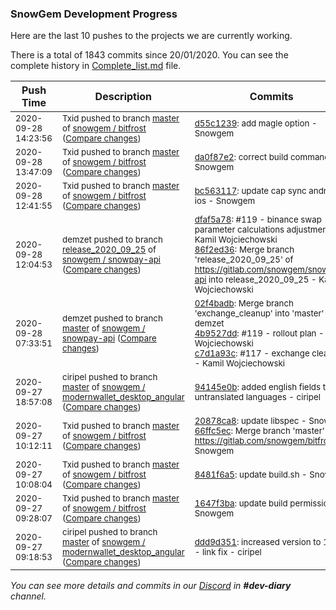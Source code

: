 
### SnowGem Development Progress

Here are the last 10 pushes to the projects we are currently working.

There is a total of 1843 commits since 20/01/2020. You can see the complete history in
 [Complete_list.md](Complete_list.md) file.

| Push Time | Description | Commits |
| --- | --- | --- |
| <sub>2020-09-28 14:23:56</sub> | <sub>Txid pushed to branch [master](https://gitlab.com/snowgem/bitfrost/commits/master) of [snowgem / bitfrost](https://gitlab.com/snowgem/bitfrost) ([Compare changes](https://gitlab.com/snowgem/bitfrost/compare/da0f87e2f50f0009962990c9111404d2a168c6d2...d55c123956484b234e2f859348efc42ff124d9a7))</sub> | <sub>[d55c1239](https://gitlab.com/snowgem/bitfrost/-/commit/d55c123956484b234e2f859348efc42ff124d9a7): add magle option - Snowgem</sub> |
| <sub>2020-09-28 13:47:09</sub> | <sub>Txid pushed to branch [master](https://gitlab.com/snowgem/bitfrost/commits/master) of [snowgem / bitfrost](https://gitlab.com/snowgem/bitfrost) ([Compare changes](https://gitlab.com/snowgem/bitfrost/compare/bc563117e6063bf17d7df3e4519c15adaf3e8852...da0f87e2f50f0009962990c9111404d2a168c6d2))</sub> | <sub>[da0f87e2](https://gitlab.com/snowgem/bitfrost/-/commit/da0f87e2f50f0009962990c9111404d2a168c6d2): correct build command - Snowgem</sub> |
| <sub>2020-09-28 12:41:55</sub> | <sub>Txid pushed to branch [master](https://gitlab.com/snowgem/bitfrost/commits/master) of [snowgem / bitfrost](https://gitlab.com/snowgem/bitfrost) ([Compare changes](https://gitlab.com/snowgem/bitfrost/compare/66ffc5ece79ab11822698e7ed5bfeb21e8f03e86...bc563117e6063bf17d7df3e4519c15adaf3e8852))</sub> | <sub>[bc563117](https://gitlab.com/snowgem/bitfrost/-/commit/bc563117e6063bf17d7df3e4519c15adaf3e8852): update cap sync android + ios - Snowgem</sub> |
| <sub>2020-09-28 12:04:53</sub> | <sub>demzet pushed to branch [release\_2020\_09\_25](https://gitlab.com/snowgem/snowpay-api/commits/release_2020_09_25) of [snowgem / snowpay\-api](https://gitlab.com/snowgem/snowpay-api) ([Compare changes](https://gitlab.com/snowgem/snowpay-api/compare/e8a01e6e06736d66592e439a5c9abeebf3bfca36...86f2ed365557887e9f93b8645d1699118e612dd1))</sub> | <sub>[dfaf5a78](https://gitlab.com/snowgem/snowpay-api/-/commit/dfaf5a78ed635da477b463e1194a2f1860c2260b): #119 - binance swap parameter calculations adjustments - Kamil Wojciechowski<br>[86f2ed36](https://gitlab.com/snowgem/snowpay-api/-/commit/86f2ed365557887e9f93b8645d1699118e612dd1): Merge branch 'release_2020_09_25' of https://gitlab.com/snowgem/snowpay-api into release_2020_09_25 - Kamil Wojciechowski</sub> |
| <sub>2020-09-28 07:33:51</sub> | <sub>demzet pushed to branch [master](https://gitlab.com/snowgem/snowpay-api/commits/master) of [snowgem / snowpay\-api](https://gitlab.com/snowgem/snowpay-api) ([Compare changes](https://gitlab.com/snowgem/snowpay-api/compare/c7d1a93cafd7d3eb6b4d41082da878711a92a2c7...02f4badbdae544dddb13188585864c06a3b666d7))</sub> | <sub>[02f4badb](https://gitlab.com/snowgem/snowpay-api/-/commit/02f4badbdae544dddb13188585864c06a3b666d7): Merge branch 'exchange_cleanup' into 'master' - demzet<br>[4b9527dd](https://gitlab.com/snowgem/snowpay-api/-/commit/4b9527dd86311ed39401badba0f61758b563ad4f): #119 - rollout plan - Kamil Wojciechowski<br>[c7d1a93c](https://gitlab.com/snowgem/snowpay-api/-/commit/c7d1a93cafd7d3eb6b4d41082da878711a92a2c7): #117 - exchange cleanup - Kamil Wojciechowski</sub> |
| <sub>2020-09-27 18:57:08</sub> | <sub>ciripel pushed to branch [master](https://gitlab.com/snowgem/modernwallet_desktop_angular/commits/master) of [snowgem / modernwallet\_desktop\_angular](https://gitlab.com/snowgem/modernwallet_desktop_angular) ([Compare changes](https://gitlab.com/snowgem/modernwallet_desktop_angular/compare/ddd9d3511cf388b85b215deb9ef5f1a591cec107...94145e0be37808a28d3ab72c7dfb7d764103fe87))</sub> | <sub>[94145e0b](https://gitlab.com/snowgem/modernwallet_desktop_angular/-/commit/94145e0be37808a28d3ab72c7dfb7d764103fe87): added english fields to all untranslated languages - ciripel</sub> |
| <sub>2020-09-27 10:12:11</sub> | <sub>Txid pushed to branch [master](https://gitlab.com/snowgem/bitfrost/commits/master) of [snowgem / bitfrost](https://gitlab.com/snowgem/bitfrost) ([Compare changes](https://gitlab.com/snowgem/bitfrost/compare/8481f6a573bdb0cabb160ebf4bd074280f2ddee1...66ffc5ece79ab11822698e7ed5bfeb21e8f03e86))</sub> | <sub>[20878ca8](https://gitlab.com/snowgem/bitfrost/-/commit/20878ca8419c393210cef0816d5c20c3ffb76477): update libspec - Snowgem<br>[66ffc5ec](https://gitlab.com/snowgem/bitfrost/-/commit/66ffc5ece79ab11822698e7ed5bfeb21e8f03e86): Merge branch 'master' of https://gitlab.com/snowgem/bitfrost - Snowgem</sub> |
| <sub>2020-09-27 10:08:04</sub> | <sub>Txid pushed to branch [master](https://gitlab.com/snowgem/bitfrost/commits/master) of [snowgem / bitfrost](https://gitlab.com/snowgem/bitfrost) ([Compare changes](https://gitlab.com/snowgem/bitfrost/compare/1647f3ba788b3b6d259b6224c83e96e5f7a4648f...8481f6a573bdb0cabb160ebf4bd074280f2ddee1))</sub> | <sub>[8481f6a5](https://gitlab.com/snowgem/bitfrost/-/commit/8481f6a573bdb0cabb160ebf4bd074280f2ddee1): update build.sh - Snowgem</sub> |
| <sub>2020-09-27 09:28:07</sub> | <sub>Txid pushed to branch [master](https://gitlab.com/snowgem/bitfrost/commits/master) of [snowgem / bitfrost](https://gitlab.com/snowgem/bitfrost) ([Compare changes](https://gitlab.com/snowgem/bitfrost/compare/310dafbc9cc9ae08f877ff0d3a43c1086f7e0fc2...1647f3ba788b3b6d259b6224c83e96e5f7a4648f))</sub> | <sub>[1647f3ba](https://gitlab.com/snowgem/bitfrost/-/commit/1647f3ba788b3b6d259b6224c83e96e5f7a4648f): update build permission - Snowgem</sub> |
| <sub>2020-09-27 09:18:53</sub> | <sub>ciripel pushed to branch [master](https://gitlab.com/snowgem/modernwallet_desktop_angular/commits/master) of [snowgem / modernwallet\_desktop\_angular](https://gitlab.com/snowgem/modernwallet_desktop_angular) ([Compare changes](https://gitlab.com/snowgem/modernwallet_desktop_angular/compare/b7bfd273acca8f3506a09bcafb1e248239ab0a66...ddd9d3511cf388b85b215deb9ef5f1a591cec107))</sub> | <sub>[ddd9d351](https://gitlab.com/snowgem/modernwallet_desktop_angular/-/commit/ddd9d3511cf388b85b215deb9ef5f1a591cec107): increased version to 1.1.2 - link fix - ciripel</sub> |

_You can see more details and commits in our [Discord](https://discord.gg/zumGnbg) in **#dev-diary** channel._
